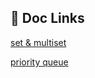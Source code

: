 ## 🔗 Doc Links
[set & multiset](https://docs.google.com/document/d/1RajBuJHJZ_AzAexpoIJVMdzQvx599qjL4P5KusOdwYk/edit?tab=t.0)

[priority queue](https://docs.google.com/document/d/1S4Ih78Tf_QmfelmKig2w68FRTH5Sgwfk2-WnP1kaNjs/edit?tab=t.0)